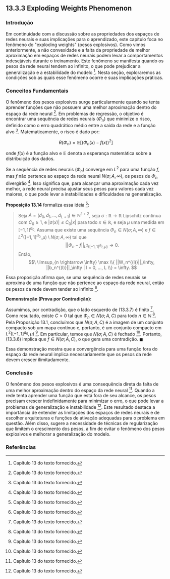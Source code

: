 ## 13.3.3 Exploding Weights Phenomenon

### Introdução
Em continuidade com a discussão sobre as propriedades dos espaços de redes neurais e suas implicações para o aprendizado, este capítulo foca no fenômeno do "exploding weights" (pesos explosivos). Como vimos anteriormente, a não convexidade e a falta da propriedade de melhor aproximação em espaços de redes neurais podem levar a comportamentos indesejáveis durante o treinamento. Este fenômeno se manifesta quando os pesos da rede neural tendem ao infinito, o que pode prejudicar a generalização e a estabilidade do modelo [^1]. Nesta seção, exploraremos as condições sob as quais esse fenômeno ocorre e suas implicações práticas.

### Conceitos Fundamentais
O fenômeno dos pesos explosivos surge particularmente quando se tenta aprender funções que não possuem uma melhor aproximação dentro do espaço da rede neural [^1]. Em problemas de regressão, o objetivo é encontrar uma sequência de redes neurais ($\Phi_n$) que minimize o risco, definido como o erro quadrático médio entre a saída da rede e a função alvo [^1]. Matematicamente, o risco é dado por:

$$\
R(\Phi_n) = \mathbb{E}[( \Phi_n(x) - f(x) )^2]
$$

onde $f(x)$ é a função alvo e $\mathbb{E}$ denota a esperança matemática sobre a distribuição dos dados.

Se a sequência de redes neurais ($\Phi_n$) converge em $L^2$ para uma função $f$, mas $f$ não pertence ao espaço da rede neural $N(\sigma; A, \infty)$, os pesos de $\Phi_n$ divergirão [^1]. Isso significa que, para alcançar uma aproximação cada vez melhor, a rede neural precisa ajustar seus pesos para valores cada vez maiores, o que pode levar a instabilidades e dificuldades na generalização.

**Proposição 13.14** formaliza essa ideia [^1]:

> Seja $A = (d_0, d_1, ..., d_{L+1}) \in \mathbb{N}^{L+2}$, seja $\sigma: \mathbb{R} \rightarrow \mathbb{R}$ Lipschitz contínua com $C_0 \geq 1$, e $|\sigma(x)| \leq C_0|x|$ para todo $x \in \mathbb{R}$, e seja $\mu$ uma medida em $[-1,1]^{d_0}$. Assuma que existe uma sequência $\Phi_n \in N(\sigma; A, \infty)$ e $f \in L^2([-1,1]^{d_0}, \mu) \setminus N(\sigma; A, \infty)$ tal que
$$\
||\Phi_n - f||_{L^2([-1,1]^{d_0}, \mu)} \rightarrow 0.
$$
Então,
$$\
\limsup_{n \rightarrow \infty} \max \\{ ||W_n^{(l)}||_\infty, ||b_n^{(l)}||_\infty | l = 0, ..., L \\} = \infty.
$$

Essa proposição afirma que, se uma sequência de redes neurais se aproxima de uma função que não pertence ao espaço da rede neural, então os pesos da rede devem tender ao infinito [^1].

**Demonstração (Prova por Contradição):**

Assumimos, por contradição, que o lado esquerdo de (13.3.7) é finito [^1]. Como resultado, existe $C > 0$ tal que $\Phi_n \in N(\sigma; A, C)$ para todo $n \in \mathbb{N}$ [^1]. Pela Proposição 13.1, concluímos que $N(\sigma; A, C)$ é a imagem de um conjunto compacto sob um mapa contínuo e, portanto, é um conjunto compacto em $L^2([-1,1]^{d_0}, \mu)$ [^1]. Em particular, temos que $N(\sigma; A, C)$ é fechado [^1]. Portanto, (13.3.6) implica que $f \in N(\sigma; A, C)$, o que gera uma contradição. $\blacksquare$

Essa demonstração mostra que a convergência para uma função fora do espaço da rede neural implica necessariamente que os pesos da rede devem crescer ilimitadamente.

### Conclusão
O fenômeno dos pesos explosivos é uma consequência direta da falta de uma melhor aproximação dentro do espaço da rede neural [^1]. Quando a rede tenta aprender uma função que está fora de seu alcance, os pesos precisam crescer indefinidamente para minimizar o erro, o que pode levar a problemas de generalização e instabilidade [^1]. Este resultado destaca a importância de entender as limitações dos espaços de redes neurais e de escolher arquiteturas e funções de ativação adequadas para o problema em questão. Além disso, sugere a necessidade de técnicas de regularização que limitem o crescimento dos pesos, a fim de evitar o fenômeno dos pesos explosivos e melhorar a generalização do modelo.

### Referências
[^1]: Capítulo 13 do texto fornecido.
<!-- END -->